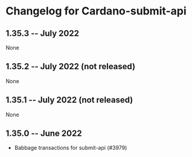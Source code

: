# Changelog for Cardano-submit-api

## 1.35.3 -- July 2022

None

## 1.35.2 -- July 2022 (not released)

None

## 1.35.1 -- July 2022 (not released)

None

## 1.35.0 -- June 2022
- Babbage transactions for submit-api (#3979)